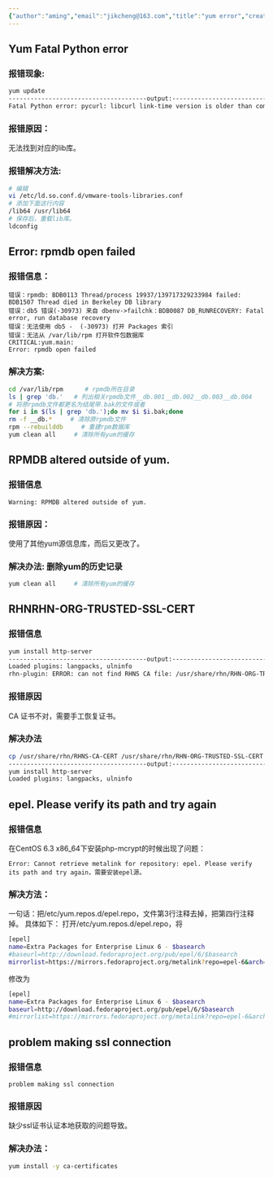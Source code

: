 ```yaml
---
{"author":"aming","email":"jikcheng@163.com","title":"yum error","creation_date":"2022-06-27 15:57","Last modified date":"2022-11-25 16:01","tags":"yum error","File Folder with relative path":"system/Doc/Linux/Linux Doc/Linux CMD/yum/error","remark":null,"other":null,"dg-publish":true,"permalink":"/system/doc/linux/linux-doc/linux-cmd/yum/error/yum-error/","dgPassFrontmatter":true}
---
```




## Yum Fatal Python error
### 报错现象:
```bash
yum update 
--------------------------------------output:-------------------------------
Fatal Python error: pycurl: libcurl link-time version is older than compile-timeversion Aborted
```
### 报错原因：
无法找到对应的lib库。
### 报错解决方法:
```bash
# 编辑
vi /etc/ld.so.conf.d/vmware-tools-libraries.conf
# 添加下面这行内容
/lib64 /usr/lib64
# 保存后，重载lib库。
ldconfig
```




##  Error: rpmdb open failed
### 报错信息：

```info
错误：rpmdb: BDB0113 Thread/process 19937/139717329233984 failed: BDB1507 Thread died in Berkeley DB library
错误：db5 错误(-30973) 来自 dbenv->failchk：BDB0087 DB_RUNRECOVERY: Fatal error, run database recovery
错误：无法使用 db5 -  (-30973) 打开 Packages 索引
错误：无法从 /var/lib/rpm 打开软件包数据库
CRITICAL:yum.main:
Error: rpmdb open failed

```

### 解决方案:
```bash
cd /var/lib/rpm      # rpmdb所在目录
ls | grep 'db.'   # 列出相关rpmdb文件__db.001__db.002__db.003__db.004
# 将原rpmdb文件都更名为结尾带.bak的文件或者
for i in $(ls | grep 'db.');do mv $i $i.bak;done
rm -f __db.*     # 清除原rpmdb文件
rpm --rebuilddb     # 重建rpm数据库
yum clean all     # 清除所有yum的缓存
```

## RPMDB altered outside of yum.
###  报错信息

```info
Warning: RPMDB altered outside of yum.
```
### 报错原因：
使用了其他yum源信息库，而后又更改了。
### 解决办法: 删除yum的历史记录
```bash
yum clean all     # 清除所有yum的缓存
```
##  RHNRHN-ORG-TRUSTED-SSL-CERT
### 报错信息

```bash
yum install http-server
--------------------------------------output:-------------------------------
Loaded plugins: langpacks, ulninfo
rhn-plugin: ERROR: can not find RHNS CA file: /usr/share/rhn/RHN-ORG-TRUSTED-SSL-CERT
```
### 报错原因
CA 证书不对，需要手工恢复证书。

### 解决办法
```bash
cp /usr/share/rhn/RHNS-CA-CERT /usr/share/rhn/RHN-ORG-TRUSTED-SSL-CERT 
--------------------------------------output:-------------------------------
yum install http-server
Loaded plugins: langpacks, ulninfo
```
## epel. Please verify its path and try again

### 报错信息

在CentOS 6.3 x86_64下安装php-mcrypt的时候出现了问题：
```
Error: Cannot retrieve metalink for repository: epel. Please verify its path and try again，需要安装epel源。
```

### 解决方法： 
一句话：把/etc/yum.repos.d/epel.repo，文件第3行注释去掉，把第四行注释掉。
具体如下：
打开/etc/yum.repos.d/epel.repo，将

```bash
[epel]
name=Extra Packages for Enterprise Linux 6 - $basearch
#baseurl=http://download.fedoraproject.org/pub/epel/6/$basearch
mirrorlist=https://mirrors.fedoraproject.org/metalink?repo=epel-6&arch=$basearch
```
修改为

```bash
[epel]
name=Extra Packages for Enterprise Linux 6 - $basearch
baseurl=http://download.fedoraproject.org/pub/epel/6/$basearch
#mirrorlist=https://mirrors.fedoraproject.org/metalink?repo=epel-6&arch=$basearch
```
##  problem making ssl connection
### 报错信息
```
problem making ssl connection
```
### 报错原因
缺少ssl证书认证本地获取的问题导致。
### 解决办法：

```bash
yum install -y ca-certificates
```
